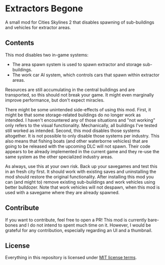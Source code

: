 # Extractors Begone

A small mod for Cities Skylines 2 that disables spawning of sub-buildings and vehicles for extractor areas.

## Contents

This mod disables two in-game systems:

- The area spawn system is used to spawn extractor and storage sub-buildings.
- The work car AI system, which controls cars that spawn within extractor areas.

Resources are still accumulating in the central buildings and are transported, so this should not break your game. It might even marginally improve performance, but don't expect miracles.

There might be some unintended side-effects of using this mod. First, it might be that some storage-related buildings do no longer work as intended. I haven't encountered any of those situations and "not working" only refers to the visual functionality. Mechanically, all buildings I've tested still worked as intended. Second, this mod disables those systems altogether. It is not possible to only disable those systems per industry. This also means that fishing boats (and other waterborne vehicles) that are going to be released with the upcoming DLC will not spawn. Their code appears to be already implemented in the current game and they re-use the same system as the other specialized industry areas.

As always, use this at your own risk. Back up your savegames and test this in an fresh city first. It should work with existing saves and uninstalling the mod should restore the original functionality. After installing this mod you can (and might to) remove existing sub-buildings and work vehicles using better bulldozer. Note that work vehicles will not despawn, when this mod is used with a savegame where they are already spawned.

## Contribute

If you want to contribute, feel free to open a PR! This mod is currently bare-bones and I do not intend to spent much time on it. However, I would be grateful for any contribution, especially regarding an UI and a thumbnail.

## License

Everything in this repository is licensed under [MIT license terms](https://github.com/crud89/CS2-ExtractorsBegone/LICENSE).